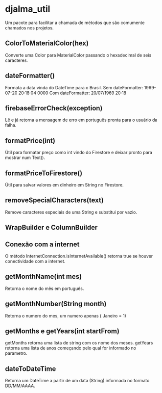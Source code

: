 # djalma_util

Um pacote para facilitar a chamada de métodos que são comumente chamados nos projetos.

## ColorToMaterialColor(hex)

Converte uma Color para MaterialColor passando o hexadecimal de seis caracteres.

## dateFormatter()

Formata a data vinda do DateTime para o Brasil.
Sem dateFormatter: 1969-07-20 20:18:04 0000
Com dateFormatter: 20/07/1969 20:18

## firebaseErrorCheck(exception)

Lê e já retorna a mensagem de erro em português pronta para o usuário da falha.

## formatPrice(int)

Útil para formatar preço como int vindo do Firestore e deixar pronto para mostrar num Text().

## formatPriceToFirestore()

Útil para salvar valores em dinheiro em String no Firestore.


## removeSpecialCharacters(text)

Remove caracteres especiais de uma String e substitui por vazio.


## WrapBuilder e ColumnBuilder

## Conexão com a internet

O método InternetConnection.isInternetAvailable() retorna true se houver conectividade com a internet.

## getMonthName(int mes)

Retorna o nome do mês em português.

## getMonthNumber(String month)

Retorna o numero do mes, um numero apenas ( Janeiro = 1)

## getMonths e getYears(int startFrom)

getMonths retorna uma lista de string com os nome dos meses.
getYears retorna uma lista de anos começando pelo qual for informado no parametro.


## dateToDateTime

Retorna um DateTime a partir de um data (String) informada no formato DD/MM/AAAA.